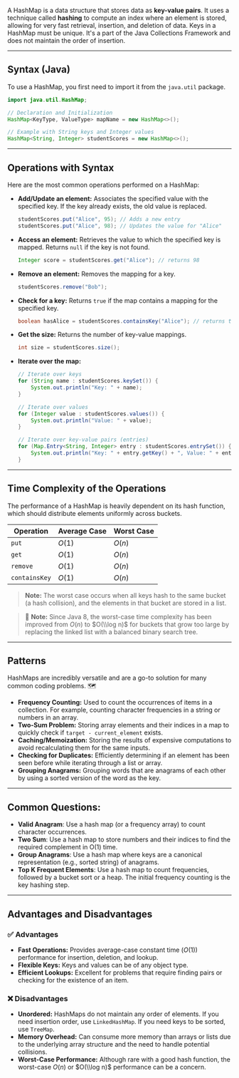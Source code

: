 A HashMap is a data structure that stores data as **key-value pairs**. It uses a technique called **hashing** to compute an index where an element is stored, allowing for very fast retrieval, insertion, and deletion of data. Keys in a HashMap must be unique. It's a part of the Java Collections Framework and does not maintain the order of insertion.

-----

## Syntax (Java)

To use a HashMap, you first need to import it from the `java.util` package.

```java
import java.util.HashMap;

// Declaration and Initialization
HashMap<KeyType, ValueType> mapName = new HashMap<>();

// Example with String keys and Integer values
HashMap<String, Integer> studentScores = new HashMap<>();
```

-----

## Operations with Syntax

Here are the most common operations performed on a HashMap:

  * **Add/Update an element:** Associates the specified value with the specified key. If the key already exists, the old value is replaced.

    ```java
    studentScores.put("Alice", 95); // Adds a new entry
    studentScores.put("Alice", 98); // Updates the value for "Alice"
    ```

  * **Access an element:** Retrieves the value to which the specified key is mapped. Returns `null` if the key is not found.

    ```java
    Integer score = studentScores.get("Alice"); // returns 98
    ```

  * **Remove an element:** Removes the mapping for a key.

    ```java
    studentScores.remove("Bob");
    ```

  * **Check for a key:** Returns `true` if the map contains a mapping for the specified key.

    ```java
    boolean hasAlice = studentScores.containsKey("Alice"); // returns true
    ```

  * **Get the size:** Returns the number of key-value mappings.

    ```java
    int size = studentScores.size();
    ```

  * **Iterate over the map:**

    ```java
    // Iterate over keys
    for (String name : studentScores.keySet()) {
        System.out.println("Key: " + name);
    }

    // Iterate over values
    for (Integer value : studentScores.values()) {
        System.out.println("Value: " + value);
    }

    // Iterate over key-value pairs (entries)
    for (Map.Entry<String, Integer> entry : studentScores.entrySet()) {
        System.out.println("Key: " + entry.getKey() + ", Value: " + entry.getValue());
    }
    ```

-----

## Time Complexity of the Operations

The performance of a HashMap is heavily dependent on its hash function, which should distribute elements uniformly across buckets.

| Operation | Average Case | Worst Case |
|-----------|--------------|------------|
| `put` | $O(1)$ | $O(n)$ |
| `get` | $O(1)$ | $O(n)$ |
| `remove` | $O(1)$ | $O(n)$ |
| `containsKey` | $O(1)$ | $O(n)$ |

> **Note:** The worst case occurs when all keys hash to the same bucket (a hash collision), and the elements in that bucket are stored in a list.


> 📝 **Note:** Since Java 8, the worst-case time complexity has been improved from $O(n)$ to $O(\\log n)$ for buckets that grow too large by replacing the linked list with a balanced binary search tree.

-----

## Patterns

HashMaps are incredibly versatile and are a go-to solution for many common coding problems. 🗺️

  * **Frequency Counting:** Used to count the occurrences of items in a collection. For example, counting character frequencies in a string or numbers in an array.
  * **Two-Sum Problem:** Storing array elements and their indices in a map to quickly check if `target - current_element` exists.
  * **Caching/Memoization:** Storing the results of expensive computations to avoid recalculating them for the same inputs.
  * **Checking for Duplicates:** Efficiently determining if an element has been seen before while iterating through a list or array.
  * **Grouping Anagrams:** Grouping words that are anagrams of each other by using a sorted version of the word as the key.

-----

## Common Questions:


* **Valid Anagram**: Use a hash map (or a frequency array) to count character occurrences.
* **Two Sum**: Use a hash map to store numbers and their indices to find the required complement in O(1) time.
* **Group Anagrams**: Use a hash map where keys are a canonical representation (e.g., sorted string) of anagrams.
* **Top K Frequent Elements**: Use a hash map to count frequencies, followed by a bucket sort or a heap. The initial frequency counting is the key hashing step.

-----

## Advantages and Disadvantages

### ✅ Advantages

  * **Fast Operations:** Provides average-case constant time ($O(1)$) performance for insertion, deletion, and lookup.
  * **Flexible Keys:** Keys and values can be of any object type.
  * **Efficient Lookups:** Excellent for problems that require finding pairs or checking for the existence of an item.

### ❌ Disadvantages

  * **Unordered:** HashMaps do not maintain any order of elements. If you need insertion order, use `LinkedHashMap`. If you need keys to be sorted, use `TreeMap`.
  * **Memory Overhead:** Can consume more memory than arrays or lists due to the underlying array structure and the need to handle potential collisions.
  * **Worst-Case Performance:** Although rare with a good hash function, the worst-case $O(n)$ or $O(\\log n)$ performance can be a concern.
